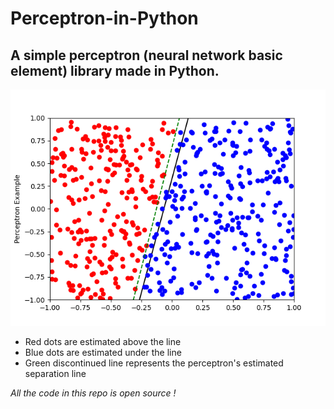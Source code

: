 # Perceptron-in-Python
## A simple perceptron (neural network basic element) library made in Python.

<img src = "https://github.com/adrienpillou/Perceptron-in-Python/blob/main/Figure_1.png">
<ul>
  <li>Red dots are estimated above the line</li>
  <li>Blue dots are estimated under the line</li>
  <li>Green discontinued line represents the perceptron's estimated separation line
</li>
</ul>

<i>All the code in this repo is open source !</i>
